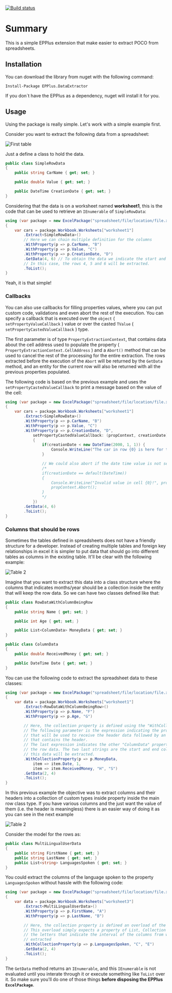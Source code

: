 [![Build status](https://ci.appveyor.com/api/projects/status/5emacqun2968f8y1/branch/master?svg=true)](https://ci.appveyor.com/project/ipvalverde/epplus-dataextractor/branch/master)

# Summary
This is a simple EPPlus extension that make easier to extract POCO from spreadsheets.

## Installation
You can download the library from nuget with the following command:

```
Install-Package EPPlus.DataExtractor
```

If you don´t have the EPPlus as a dependency, nuget will install it for you.

## Usage
Using the package is really simple. Let's work with a simple example first.

Consider you want to extract the following data from a spreadsheet:

![First table](images/Table1.PNG)

Just a define a class to hold the data.

```csharp
public class SimpleRowData
{
    public string CarName { get; set; }

    public double Value { get; set; }

    public DateTime CreationDate { get; set; }
}
```

Considering that the data is on a worksheet named **worksheet1**, this is the code that can be used to retrieve an `IEnumerable` of `SimpleRowData`:

```csharp
using (var package = new ExcelPackage("spreadsheet/file/location/file.xlsx"))
{
    var cars = package.Workbook.Worksheets["worksheet1"]
        .Extract<SimpleRowData>()
        // Here we can chain multiple definition for the columns
        .WithProperty(p => p.CarName, "B")
        .WithProperty(p => p.Value, "C")
        .WithProperty(p => p.CreationDate, "D")
        .GetData(4, 6) // To obtain the data we indicate the start and end of the rows.
        // In this case, the rows 4, 5 and 6 will be extracted.
        .ToList();
}
```

Yeah, it is that simple!

### Callbacks
You can also use callbacks for filling properties values, where you can put custom code, validations and even abort the rest of the execution.
You can specify a callback that is executed over the `object` ( `setPropertyValueCallback` ) value or over the casted `TValue` ( `setPropertyCastedValueCallback` ) type.

The first parameter is of type `PropertyExtractionContext`, that contains data about the cell address used to populate the property ( `PropertyExtractionContext.CellAddress` )
and a `Abort()` method that can be used to cancel the rest of the processing for the entire extraction. The rows extracted before the execution of the `Abort` will be returned by the `GetData` method, and an entity for the current row will also be returned with all the previous properties populated.

The following code is based on the previous example and uses the `setPropertyCastedValueCallback` to print a message based on the value of the cell:

```csharp
using (var package = new ExcelPackage("spreadsheet/file/location/file.xlsx"))
{
    var cars = package.Workbook.Worksheets["worksheet1"]
        .Extract<SimpleRowData>()
        .WithProperty(p => p.CarName, "B")
        .WithProperty(p => p.Value, "C")
        .WithProperty(p => p.CreationDate, "D",
            setPropertyCastedValueCallback: (propContext, creationDate) =>
            {
                if(creationDate < new DateTime(2000, 1, 1)) {
                    Console.WriteLine("The car in row {0} is here for too long, no one will buy it", propContext.CellAddress.Row);
                }

                // We could also abort if the date time value is not set (i.e. is the default one):
                /*
                if(creationDate == default(DateTime))
                {
                    Console.WriteLine("Invalid value in cell {0}!", propContext.CellAddress.Address);
                    propContext.Abort();
                }
                */
            })
        .GetData(4, 6)
        .ToList();
}
```


### Columns that should be rows
Sometimes the tables defined in spreadsheets does not have a friendly structure for a developer. Instead of creating multiple tables and foreign key relationships in excel it is simpler to put data that should go into different tables as columns in the existing table.
It'll be clear with the following example:

![Table 2](images/Table2.PNG)

Imagine that you want to extract this data into a class structure where the columns that indicates months/year should be a collection inside the entity that will keep the row data. So we can have two classes defined like that:

```csharp
public class RowDataWithColumnBeingRow
{
    public string Name { get; set; }

    public int Age { get; set; }

    public List<ColumnData> MoneyData { get; set; }
}

public class ColumnData
{
    public double ReceivedMoney { get; set; }

    public DateTime Date { get; set; }
}
```

You can use the following code to extract the spreadsheet data to these classes:

```csharp
using (var package = new ExcelPackage("spreadsheet/file/location/file.xlsx"))
{
    var data = package.Workbook.Worksheets["worksheet1"]
        .Extract<RowDataWithColumnBeingRow>()
        .WithProperty(p => p.Name, "F")
        .WithProperty(p => p.Age, "G")

        // Here, the collection property is defined using the "WithCollectionProperty" method.
        // The following parameter is the expression indicating the property of "ColumnData"
        // that will be used to receive the header data followed by an integer indicating the row
        // that contains the header.
        // The last expression indicates the other "ColumnData" property, this one will receive
        // the row data. The two last strings are the start and end column from where
        // this data will be extracted.
        .WithCollectionProperty(p => p.MoneyData,
            item => item.Date, 1,
            item => item.ReceivedMoney, "H", "S")
        .GetData(2, 4)
        .ToList();
}
```

In this previous example the objective was to extract columns and their headers into a collection of custom types inside property inside the main row class type. If you have various columns and the just want the value of them (i.e. the header is meaningless) there is an easier way of doing it as you can see in the next example

![Table 2](images/Table2.PNG)

Consider the model for the rows as:
```csharp
public class MultiLingualUserData
{
    public string FirstName { get; set; }
    public string LastName { get; set; }
    public List<string> LanguagesSpoken { get; set; }
}
```

You could extract the columns of the language spoken to the property `LanguagesSpoken` without hassle with the following code:

```csharp
using (var package = new ExcelPackage("spreadsheet/file/location/file.xlsx"))
{
    var data = package.Workbook.Worksheets["worksheet3"]
        .Extract<MultiLingualUserData>()
        .WithProperty(p => p.FirstName, "A")
        .WithProperty(p => p.LastName, "B")

        // Here, the collection property is defined an overload of the "WithCollectionProperty" method.
        // This overload simply expects a property of List, Collection or HashSet followed by
        // the letters that indicate the interval of the columns from where the data will be
        // extracted
        .WithCollectionProperty(p => p.LanguagesSpoken, "C", "E")
        .GetData(2, 4)
        .ToList();
}
```


The `GetData` method returns an `IEnumerable`, and this `IEnumerable` is not evaluated until you interate through it or execute something like `ToList` over it. So make sure you'll do one of those things **before disposing the EPPlus `ExcelPackage`**.